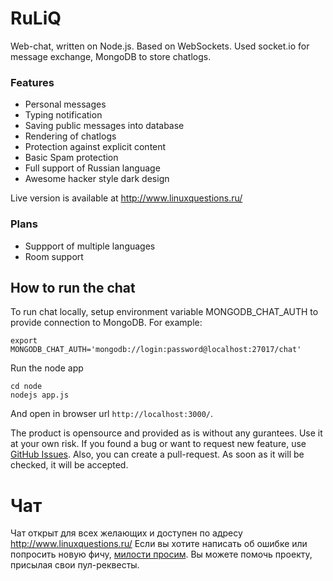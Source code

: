 RuLiQ
=====


Web-chat, written on Node.js. Based on WebSockets. Used socket.io for message exchange, MongoDB to store chatlogs. 

### Features

+ Personal messages
+ Typing notification
+ Saving public messages into database
+ Rendering of chatlogs
+ Protection against explicit content
+ Basic Spam protection
+ Full support of Russian language
+ Awesome hacker style dark design

Live version is available at http://www.linuxquestions.ru/

### Plans

+ Suppport of multiple languages
+ Room support


How to run the chat
-------------------

To run chat locally, setup environment variable MONGODB_CHAT_AUTH to provide connection to MongoDB.
For example:

    export MONGODB_CHAT_AUTH='mongodb://login:password@localhost:27017/chat'
    
Run the node app

    cd node
    nodejs app.js
    
And open in browser url `http://localhost:3000/`. 


The product is opensource and provided as is without any gurantees. Use it at your own risk.
If you found a bug or want to request new feature, use [GitHub Issues](https://github.com/zoonman/ruliq/issues).
Also, you can create a pull-request. As soon as it will be checked, it will be accepted.

Чат
===

Чат открыт для всех желающих и доступен по адресу http://www.linuxquestions.ru/
Если вы хотите написать об ошибке или попросить новую фичу, [милости просим](https://github.com/zoonman/ruliq/issues).
Вы можете помочь проекту, присылая свои пул-реквесты. 
